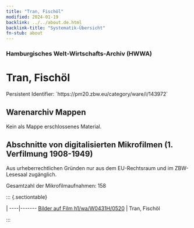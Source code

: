```yaml
---
title: "Tran, Fischöl"
modified: 2024-01-19
backlink: ../../about.de.html
backlink-title: "Systematik-Übersicht"
fn-stub: about
---
```


### Hamburgisches Welt-Wirtschafts-Archiv (HWWA)

# Tran, Fischöl

<div class="hint">Persistent Identifier: `https://pm20.zbw.eu/category/ware/i/143972`</div>







## Warenarchiv Mappen





Kein als Mappe erschlossenes Material.



<a id="filmsections" />

## Abschnitte von digitalisierten Mikrofilmen (1. Verfilmung 1908-1949)

<p>Aus urheberrechtlichen Gründen nur aus dem EU-Rechtsraum und im ZBW-Lesesaal zugänglich.</p>


<p>Gesamtzahl der Mikrofilmaufnahmen: 158</p>





::: {.sectiontable}

 | 
----|-------
<a class="btn" href="https://pm20.zbw.eu/film/h1/wa/W0431H/0520" rel="nofollow">Bilder auf Film h1/wa/W0431H/0520</a> | Tran, Fischöl


:::
















